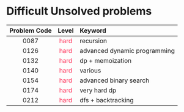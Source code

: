 # Difficult Unsolved problems

| Problem Code |               Level               | Keyword                      |
| :----------: | :-------------------------------: | :--------------------------- |
|     0087     | <font color="#FF2D55">hard</font> | recursion                    |
|     0126     | <font color="#FF2D55">hard</font> | advanced dynamic programming |
|     0132     | <font color="#FF2D55">hard</font> | dp + memoization             |
|     0140     | <font color="#FF2D55">hard</font> | various                      |
|     0154     | <font color="#FF2D55">hard</font> | advanced binary search       |
|     0174     | <font color="#FF2D55">hard</font> | very hard dp                 |
|     0212     | <font color="#FF2D55">hard</font> | dfs + backtracking           |
